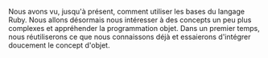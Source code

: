 Nous avons vu, jusqu'à présent, comment utiliser les bases du langage Ruby. Nous allons désormais nous intéresser à des concepts un peu plus complexes et appréhender la programmation objet. Dans un premier temps, nous réutiliserons ce que nous connaissons déjà et essaierons d'intégrer doucement le concept d'objet.